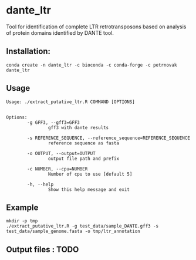 # dante_ltr

Tool for identification of complete LTR retrotransposons based on analysis of protein
domains identified by DANTE tool.

## Installation:

```shell
conda create -n dante_ltr -c bioconda -c conda-forge -c petrnovak dante_ltr
```
## Usage

```shell
Usage: ./extract_putative_ltr.R COMMAND [OPTIONS]


Options:
        -g GFF3, --gff3=GFF3
                gff3 with dante results

        -s REFERENCE_SEQUENCE, --reference_sequence=REFERENCE_SEQUENCE
                reference sequence as fasta

        -o OUTPUT, --output=OUTPUT
                output file path and prefix

        -c NUMBER, --cpu=NUMBER
                Number of cpu to use [default 5]

        -h, --help
                Show this help message and exit
```

## Example
```shell
mkdir -p tmp
./extract_putative_ltr.R -g test_data/sample_DANTE.gff3 -s test_data/sample_genome.fasta -o tmp/ltr_annotation
```

## Output files : TODO 